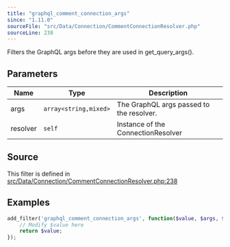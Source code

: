 ```yaml
---
title: "graphql_comment_connection_args"
since: "1.11.0"
sourceFile: "src/Data/Connection/CommentConnectionResolver.php"
sourceLine: 238
---
```



Filters the GraphQL args before they are used in get_query_args().

## Parameters

| Name | Type | Description |
|------|------|-------------|
| args | `array<string,mixed>` | The GraphQL args passed to the resolver. |
| resolver | `self` | Instance of the ConnectionResolver |




## Source

This filter is defined in [src/Data/Connection/CommentConnectionResolver.php:238](https://github.com/wp-graphql/wp-graphql/blob/develop/src/Data/Connection/CommentConnectionResolver.php#L238)


## Examples

```php
add_filter('graphql_comment_connection_args', function($value, $args, $resolver) {
    // Modify $value here
    return $value;
});
```